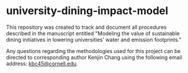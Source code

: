 # university-dining-impact-model
This repository was created to track and document all procedures described in the manuscript entitled "Modeling the value of sustainable dining initiatives in lowering universities' water and emission footprints."

Any questions regarding the methodologies used for this project can be directed to corresponding author Kenjin Chang using the following email address: kbc45@cornell.edu.